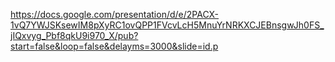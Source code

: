 
https://docs.google.com/presentation/d/e/2PACX-1vQ7YWJSKsewIM8pXyRC1ovQPP1FVcvLcH5MnuYrNRKXCJEBnsgwJh0FS_jIQxvyg_Pbf8qkU9i970_X/pub?start=false&loop=false&delayms=3000&slide=id.p